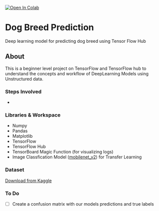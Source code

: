[![Open In Colab](https://colab.research.google.com/assets/colab-badge.svg)](https://colab.research.google.com/github/SaketMunda/dog-breed-prediction/blob/master/dog_vision.ipynb)

# Dog Breed Prediction
Deep learning model for predicting dog breed using Tensor Flow Hub

## About

This is a beginner level project on TensorFlow and TensorFlow hub to understand the concepts and workflow of DeepLearning Models using Unstructured data.

### Steps Involved

- 

### Libraries & Workspace 

- Numpy
- Pandas
- Matplotlib
- TensorFlow
- TensorFlow Hub
- TensorBoard Magic Function (for visualizing logs)
- Image Classfication Model ([mobilenet_v2](https://tfhub.dev/google/imagenet/mobilenet_v2_130_224/classification/5)) for Transfer Learning

### Dataset

[Download from Kaggle](https://www.kaggle.com/competitions/dog-breed-identification)

### To Do

- [ ] Create a confusion matrix with our models predictions and true labels
